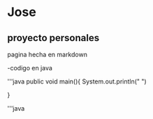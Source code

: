 # Jose 
## proyecto personales

pagina hecha en markdown

-codigo en java

'''java
  public void main(){
  System.out.println("  ")
  
  }

  '''java

